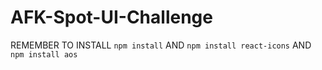 # AFK-Spot-UI-Challenge

REMEMBER TO INSTALL
`` npm install ``
AND
`` npm install react-icons ``
AND
`` npm install aos ``
